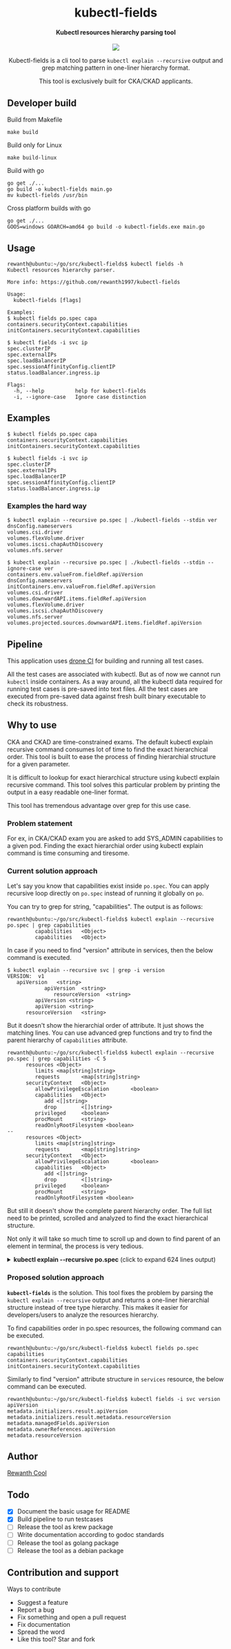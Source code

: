 <h1 align="center">kubectl-fields</h1>

<h4 align="center">Kubectl resources hierarchy parsing tool</h4>

<p align="center">
  <a href="https://cloud.drone.io/rewanth1997/kubectl-fields">
    <img src="https://cloud.drone.io/api/badges/rewanth1997/kubectl-fields/status.svg">
  </a>
</p>

<p align="center">Kubectl-fields is a cli tool to parse <code>kubectl explain --recursive</code> output and grep matching pattern in one-liner hierarchy format.</p> <p align="center">This tool is exclusively built for CKA/CKAD applicants.</p>

## Developer build

Build from Makefile
```console
make build
```

Build only for Linux
```console
make build-linux
```

Build with go
```console
go get ./...
go build -o kubectl-fields main.go
mv kubectl-fields /usr/bin
```

Cross platform builds with go
```console
go get ./...
GOOS=windows GOARCH=amd64 go build -o kubectl-fields.exe main.go
```

## Usage

```console
rewanth@ubuntu:~/go/src/kubectl-fields$ kubectl fields -h
Kubectl resources hierarchy parser.

More info: https://github.com/rewanth1997/kubectl-fields

Usage:
  kubectl-fields [flags]

Examples:
$ kubectl fields po.spec capa
containers.securityContext.capabilities
initContainers.securityContext.capabilities

$ kubectl fields -i svc ip
spec.clusterIP
spec.externalIPs
spec.loadBalancerIP
spec.sessionAffinityConfig.clientIP
status.loadBalancer.ingress.ip

Flags:
  -h, --help          help for kubectl-fields
  -i, --ignore-case   Ignore case distinction
```

## Examples

```console
$ kubectl fields po.spec capa
containers.securityContext.capabilities
initContainers.securityContext.capabilities

$ kubectl fields -i svc ip
spec.clusterIP
spec.externalIPs
spec.loadBalancerIP
spec.sessionAffinityConfig.clientIP
status.loadBalancer.ingress.ip
```

### Examples the hard way

```console
$ kubectl explain --recursive po.spec | ./kubectl-fields --stdin ver
dnsConfig.nameservers
volumes.csi.driver
volumes.flexVolume.driver
volumes.iscsi.chapAuthDiscovery
volumes.nfs.server

$ kubectl explain --recursive po.spec | ./kubectl-fields --stdin --ignore-case ver
containers.env.valueFrom.fieldRef.apiVersion
dnsConfig.nameservers
initContainers.env.valueFrom.fieldRef.apiVersion
volumes.csi.driver
volumes.downwardAPI.items.fieldRef.apiVersion
volumes.flexVolume.driver
volumes.iscsi.chapAuthDiscovery
volumes.nfs.server
volumes.projected.sources.downwardAPI.items.fieldRef.apiVersion
```

## Pipeline

This application uses [drone CI](https://github.com/drone/drone) for building and running all test cases.

All the test cases are associated with kubectl. But as of now we cannot run `kubectl` inside containers. As a way around, all the kubectl data required for running test cases is pre-saved into text files. All the test cases are executed from pre-saved data against fresh built binary executable to check its robustness.

## Why to use

CKA and CKAD are time-constrained exams. The default kubectl explain recursive command consumes lot of time to find the exact hierarchical order. This tool is built to ease the process of finding hierarchial structure for a given parameter.

It is difficult to lookup for exact hierarchical structure using kubectl explain recursive command. This tool solves this particular problem by printing the output in a easy readable one-liner format.

This tool has tremendous advantage over grep for this use case.

### Problem statement

For ex, in CKA/CKAD exam you are asked to add SYS_ADMIN capabilities to a given pod. Finding the exact hierarchial order using kubectl explain command is time consuming and tiresome.

### Current solution approach

Let's say you know that capabilities exist inside `po.spec`. You can apply recursive loop directly on `po.spec` instead of running it globally on `po`.

You can try to grep for string, "capabilities". The output is as follows:

```console
rewanth@ubuntu:~/go/src/kubectl-fields$ kubectl explain --recursive po.spec | grep capabilities
         capabilities   <Object>
         capabilities   <Object>
```

In case if you need to find "version" attribute in services, then the below command is executed.

```console
$ kubectl explain --recursive svc | grep -i version
VERSION:  v1
   apiVersion	<string>
            apiVersion	<string>
               resourceVersion	<string>
         apiVersion	<string>
         apiVersion	<string>
      resourceVersion	<string>
```

But it doesn't show the hierarchial order of attribute. It just shows the matching lines. You can use advanced grep functions and try to find the parent hierarchy of `capabilities` attribute.

```console
rewanth@ubuntu:~/go/src/kubectl-fields$ kubectl explain --recursive po.spec | grep capabilities -C 5
      resources <Object>
         limits <map[string]string>
         requests       <map[string]string>
      securityContext   <Object>
         allowPrivilegeEscalation       <boolean>
         capabilities   <Object>
            add <[]string>
            drop        <[]string>
         privileged     <boolean>
         procMount      <string>
         readOnlyRootFilesystem <boolean>
--
      resources <Object>
         limits <map[string]string>
         requests       <map[string]string>
      securityContext   <Object>
         allowPrivilegeEscalation       <boolean>
         capabilities   <Object>
            add <[]string>
            drop        <[]string>
         privileged     <boolean>
         procMount      <string>
         readOnlyRootFilesystem <boolean>

```

But still it doesn't show the complete parent hierarchy order. The full list need to be printed, scrolled and analyzed to find the exact hierarchical structure.

Not only it will take so much time to scroll up and down to find parent of an element in terminal, the process is very tedious.

<details>
<summary><strong>kubectl explain --recursive po.spec</strong> (click to expand 624 lines output)</summary>

```console
rewanth@ubuntu:~/go/src/kubectl-fields$ kubectl explain --recursive po.spec
KIND:     Pod
VERSION:  v1

RESOURCE: spec <Object>

DESCRIPTION:
     Specification of the desired behavior of the pod. More info:
     https://git.k8s.io/community/contributors/devel/api-conventions.md#spec-and-status

     PodSpec is a description of a pod.

FIELDS:
   activeDeadlineSeconds	<integer>
   affinity	<Object>
      nodeAffinity	<Object>
         preferredDuringSchedulingIgnoredDuringExecution	<[]Object>
            preference	<Object>
               matchExpressions	<[]Object>
                  key	<string>
                  operator	<string>
                  values	<[]string>
               matchFields	<[]Object>
                  key	<string>
                  operator	<string>
                  values	<[]string>
            weight	<integer>
         requiredDuringSchedulingIgnoredDuringExecution	<Object>
            nodeSelectorTerms	<[]Object>
               matchExpressions	<[]Object>
                  key	<string>
                  operator	<string>
                  values	<[]string>
               matchFields	<[]Object>
                  key	<string>
                  operator	<string>
                  values	<[]string>
      podAffinity	<Object>
         preferredDuringSchedulingIgnoredDuringExecution	<[]Object>
            podAffinityTerm	<Object>
               labelSelector	<Object>
                  matchExpressions	<[]Object>
                     key	<string>
                     operator	<string>
                     values	<[]string>
                  matchLabels	<map[string]string>
               namespaces	<[]string>
               topologyKey	<string>
            weight	<integer>
         requiredDuringSchedulingIgnoredDuringExecution	<[]Object>
            labelSelector	<Object>
               matchExpressions	<[]Object>
                  key	<string>
                  operator	<string>
                  values	<[]string>
               matchLabels	<map[string]string>
            namespaces	<[]string>
            topologyKey	<string>
      podAntiAffinity	<Object>
         preferredDuringSchedulingIgnoredDuringExecution	<[]Object>
            podAffinityTerm	<Object>
               labelSelector	<Object>
                  matchExpressions	<[]Object>
                     key	<string>
                     operator	<string>
                     values	<[]string>
                  matchLabels	<map[string]string>
               namespaces	<[]string>
               topologyKey	<string>
            weight	<integer>
         requiredDuringSchedulingIgnoredDuringExecution	<[]Object>
            labelSelector	<Object>
               matchExpressions	<[]Object>
                  key	<string>
                  operator	<string>
                  values	<[]string>
               matchLabels	<map[string]string>
            namespaces	<[]string>
            topologyKey	<string>
   automountServiceAccountToken	<boolean>
   containers	<[]Object>
      args	<[]string>
      command	<[]string>
      env	<[]Object>
         name	<string>
         value	<string>
         valueFrom	<Object>
            configMapKeyRef	<Object>
               key	<string>
               name	<string>
               optional	<boolean>
            fieldRef	<Object>
               apiVersion	<string>
               fieldPath	<string>
            resourceFieldRef	<Object>
               containerName	<string>
               divisor	<string>
               resource	<string>
            secretKeyRef	<Object>
               key	<string>
               name	<string>
               optional	<boolean>
      envFrom	<[]Object>
         configMapRef	<Object>
            name	<string>
            optional	<boolean>
         prefix	<string>
         secretRef	<Object>
            name	<string>
            optional	<boolean>
      image	<string>
      imagePullPolicy	<string>
      lifecycle	<Object>
         postStart	<Object>
            exec	<Object>
               command	<[]string>
            httpGet	<Object>
               host	<string>
               httpHeaders	<[]Object>
                  name	<string>
                  value	<string>
               path	<string>
               port	<string>
               scheme	<string>
            tcpSocket	<Object>
               host	<string>
               port	<string>
         preStop	<Object>
            exec	<Object>
               command	<[]string>
            httpGet	<Object>
               host	<string>
               httpHeaders	<[]Object>
                  name	<string>
                  value	<string>
               path	<string>
               port	<string>
               scheme	<string>
            tcpSocket	<Object>
               host	<string>
               port	<string>
      livenessProbe	<Object>
         exec	<Object>
            command	<[]string>
         failureThreshold	<integer>
         httpGet	<Object>
            host	<string>
            httpHeaders	<[]Object>
               name	<string>
               value	<string>
            path	<string>
            port	<string>
            scheme	<string>
         initialDelaySeconds	<integer>
         periodSeconds	<integer>
         successThreshold	<integer>
         tcpSocket	<Object>
            host	<string>
            port	<string>
         timeoutSeconds	<integer>
      name	<string>
      ports	<[]Object>
         containerPort	<integer>
         hostIP	<string>
         hostPort	<integer>
         name	<string>
         protocol	<string>
      readinessProbe	<Object>
         exec	<Object>
            command	<[]string>
         failureThreshold	<integer>
         httpGet	<Object>
            host	<string>
            httpHeaders	<[]Object>
               name	<string>
               value	<string>
            path	<string>
            port	<string>
            scheme	<string>
         initialDelaySeconds	<integer>
         periodSeconds	<integer>
         successThreshold	<integer>
         tcpSocket	<Object>
            host	<string>
            port	<string>
         timeoutSeconds	<integer>
      resources	<Object>
         limits	<map[string]string>
         requests	<map[string]string>
      securityContext	<Object>
         allowPrivilegeEscalation	<boolean>
         capabilities	<Object>
            add	<[]string>
            drop	<[]string>
         privileged	<boolean>
         procMount	<string>
         readOnlyRootFilesystem	<boolean>
         runAsGroup	<integer>
         runAsNonRoot	<boolean>
         runAsUser	<integer>
         seLinuxOptions	<Object>
            level	<string>
            role	<string>
            type	<string>
            user	<string>
         windowsOptions	<Object>
            gmsaCredentialSpec	<string>
            gmsaCredentialSpecName	<string>
      stdin	<boolean>
      stdinOnce	<boolean>
      terminationMessagePath	<string>
      terminationMessagePolicy	<string>
      tty	<boolean>
      volumeDevices	<[]Object>
         devicePath	<string>
         name	<string>
      volumeMounts	<[]Object>
         mountPath	<string>
         mountPropagation	<string>
         name	<string>
         readOnly	<boolean>
         subPath	<string>
         subPathExpr	<string>
      workingDir	<string>
   dnsConfig	<Object>
      nameservers	<[]string>
      options	<[]Object>
         name	<string>
         value	<string>
      searches	<[]string>
   dnsPolicy	<string>
   enableServiceLinks	<boolean>
   hostAliases	<[]Object>
      hostnames	<[]string>
      ip	<string>
   hostIPC	<boolean>
   hostNetwork	<boolean>
   hostPID	<boolean>
   hostname	<string>
   imagePullSecrets	<[]Object>
      name	<string>
   initContainers	<[]Object>
      args	<[]string>
      command	<[]string>
      env	<[]Object>
         name	<string>
         value	<string>
         valueFrom	<Object>
            configMapKeyRef	<Object>
               key	<string>
               name	<string>
               optional	<boolean>
            fieldRef	<Object>
               apiVersion	<string>
               fieldPath	<string>
            resourceFieldRef	<Object>
               containerName	<string>
               divisor	<string>
               resource	<string>
            secretKeyRef	<Object>
               key	<string>
               name	<string>
               optional	<boolean>
      envFrom	<[]Object>
         configMapRef	<Object>
            name	<string>
            optional	<boolean>
         prefix	<string>
         secretRef	<Object>
            name	<string>
            optional	<boolean>
      image	<string>
      imagePullPolicy	<string>
      lifecycle	<Object>
         postStart	<Object>
            exec	<Object>
               command	<[]string>
            httpGet	<Object>
               host	<string>
               httpHeaders	<[]Object>
                  name	<string>
                  value	<string>
               path	<string>
               port	<string>
               scheme	<string>
            tcpSocket	<Object>
               host	<string>
               port	<string>
         preStop	<Object>
            exec	<Object>
               command	<[]string>
            httpGet	<Object>
               host	<string>
               httpHeaders	<[]Object>
                  name	<string>
                  value	<string>
               path	<string>
               port	<string>
               scheme	<string>
            tcpSocket	<Object>
               host	<string>
               port	<string>
      livenessProbe	<Object>
         exec	<Object>
            command	<[]string>
         failureThreshold	<integer>
         httpGet	<Object>
            host	<string>
            httpHeaders	<[]Object>
               name	<string>
               value	<string>
            path	<string>
            port	<string>
            scheme	<string>
         initialDelaySeconds	<integer>
         periodSeconds	<integer>
         successThreshold	<integer>
         tcpSocket	<Object>
            host	<string>
            port	<string>
         timeoutSeconds	<integer>
      name	<string>
      ports	<[]Object>
         containerPort	<integer>
         hostIP	<string>
         hostPort	<integer>
         name	<string>
         protocol	<string>
      readinessProbe	<Object>
         exec	<Object>
            command	<[]string>
         failureThreshold	<integer>
         httpGet	<Object>
            host	<string>
            httpHeaders	<[]Object>
               name	<string>
               value	<string>
            path	<string>
            port	<string>
            scheme	<string>
         initialDelaySeconds	<integer>
         periodSeconds	<integer>
         successThreshold	<integer>
         tcpSocket	<Object>
            host	<string>
            port	<string>
         timeoutSeconds	<integer>
      resources	<Object>
         limits	<map[string]string>
         requests	<map[string]string>
      securityContext	<Object>
         allowPrivilegeEscalation	<boolean>
         capabilities	<Object>
            add	<[]string>
            drop	<[]string>
         privileged	<boolean>
         procMount	<string>
         readOnlyRootFilesystem	<boolean>
         runAsGroup	<integer>
         runAsNonRoot	<boolean>
         runAsUser	<integer>
         seLinuxOptions	<Object>
            level	<string>
            role	<string>
            type	<string>
            user	<string>
         windowsOptions	<Object>
            gmsaCredentialSpec	<string>
            gmsaCredentialSpecName	<string>
      stdin	<boolean>
      stdinOnce	<boolean>
      terminationMessagePath	<string>
      terminationMessagePolicy	<string>
      tty	<boolean>
      volumeDevices	<[]Object>
         devicePath	<string>
         name	<string>
      volumeMounts	<[]Object>
         mountPath	<string>
         mountPropagation	<string>
         name	<string>
         readOnly	<boolean>
         subPath	<string>
         subPathExpr	<string>
      workingDir	<string>
   nodeName	<string>
   nodeSelector	<map[string]string>
   preemptionPolicy	<string>
   priority	<integer>
   priorityClassName	<string>
   readinessGates	<[]Object>
      conditionType	<string>
   restartPolicy	<string>
   runtimeClassName	<string>
   schedulerName	<string>
   securityContext	<Object>
      fsGroup	<integer>
      runAsGroup	<integer>
      runAsNonRoot	<boolean>
      runAsUser	<integer>
      seLinuxOptions	<Object>
         level	<string>
         role	<string>
         type	<string>
         user	<string>
      supplementalGroups	<[]integer>
      sysctls	<[]Object>
         name	<string>
         value	<string>
      windowsOptions	<Object>
         gmsaCredentialSpec	<string>
         gmsaCredentialSpecName	<string>
   serviceAccount	<string>
   serviceAccountName	<string>
   shareProcessNamespace	<boolean>
   subdomain	<string>
   terminationGracePeriodSeconds	<integer>
   tolerations	<[]Object>
      effect	<string>
      key	<string>
      operator	<string>
      tolerationSeconds	<integer>
      value	<string>
   volumes	<[]Object>
      awsElasticBlockStore	<Object>
         fsType	<string>
         partition	<integer>
         readOnly	<boolean>
         volumeID	<string>
      azureDisk	<Object>
         cachingMode	<string>
         diskName	<string>
         diskURI	<string>
         fsType	<string>
         kind	<string>
         readOnly	<boolean>
      azureFile	<Object>
         readOnly	<boolean>
         secretName	<string>
         shareName	<string>
      cephfs	<Object>
         monitors	<[]string>
         path	<string>
         readOnly	<boolean>
         secretFile	<string>
         secretRef	<Object>
            name	<string>
         user	<string>
      cinder	<Object>
         fsType	<string>
         readOnly	<boolean>
         secretRef	<Object>
            name	<string>
         volumeID	<string>
      configMap	<Object>
         defaultMode	<integer>
         items	<[]Object>
            key	<string>
            mode	<integer>
            path	<string>
         name	<string>
         optional	<boolean>
      csi	<Object>
         driver	<string>
         fsType	<string>
         nodePublishSecretRef	<Object>
            name	<string>
         readOnly	<boolean>
         volumeAttributes	<map[string]string>
      downwardAPI	<Object>
         defaultMode	<integer>
         items	<[]Object>
            fieldRef	<Object>
               apiVersion	<string>
               fieldPath	<string>
            mode	<integer>
            path	<string>
            resourceFieldRef	<Object>
               containerName	<string>
               divisor	<string>
               resource	<string>
      emptyDir	<Object>
         medium	<string>
         sizeLimit	<string>
      fc	<Object>
         fsType	<string>
         lun	<integer>
         readOnly	<boolean>
         targetWWNs	<[]string>
         wwids	<[]string>
      flexVolume	<Object>
         driver	<string>
         fsType	<string>
         options	<map[string]string>
         readOnly	<boolean>
         secretRef	<Object>
            name	<string>
      flocker	<Object>
         datasetName	<string>
         datasetUUID	<string>
      gcePersistentDisk	<Object>
         fsType	<string>
         partition	<integer>
         pdName	<string>
         readOnly	<boolean>
      gitRepo	<Object>
         directory	<string>
         repository	<string>
         revision	<string>
      glusterfs	<Object>
         endpoints	<string>
         path	<string>
         readOnly	<boolean>
      hostPath	<Object>
         path	<string>
         type	<string>
      iscsi	<Object>
         chapAuthDiscovery	<boolean>
         chapAuthSession	<boolean>
         fsType	<string>
         initiatorName	<string>
         iqn	<string>
         iscsiInterface	<string>
         lun	<integer>
         portals	<[]string>
         readOnly	<boolean>
         secretRef	<Object>
            name	<string>
         targetPortal	<string>
      name	<string>
      nfs	<Object>
         path	<string>
         readOnly	<boolean>
         server	<string>
      persistentVolumeClaim	<Object>
         claimName	<string>
         readOnly	<boolean>
      photonPersistentDisk	<Object>
         fsType	<string>
         pdID	<string>
      portworxVolume	<Object>
         fsType	<string>
         readOnly	<boolean>
         volumeID	<string>
      projected	<Object>
         defaultMode	<integer>
         sources	<[]Object>
            configMap	<Object>
               items	<[]Object>
                  key	<string>
                  mode	<integer>
                  path	<string>
               name	<string>
               optional	<boolean>
            downwardAPI	<Object>
               items	<[]Object>
                  fieldRef	<Object>
                     apiVersion	<string>
                     fieldPath	<string>
                  mode	<integer>
                  path	<string>
                  resourceFieldRef	<Object>
                     containerName	<string>
                     divisor	<string>
                     resource	<string>
            secret	<Object>
               items	<[]Object>
                  key	<string>
                  mode	<integer>
                  path	<string>
               name	<string>
               optional	<boolean>
            serviceAccountToken	<Object>
               audience	<string>
               expirationSeconds	<integer>
               path	<string>
      quobyte	<Object>
         group	<string>
         readOnly	<boolean>
         registry	<string>
         tenant	<string>
         user	<string>
         volume	<string>
      rbd	<Object>
         fsType	<string>
         image	<string>
         keyring	<string>
         monitors	<[]string>
         pool	<string>
         readOnly	<boolean>
         secretRef	<Object>
            name	<string>
         user	<string>
      scaleIO	<Object>
         fsType	<string>
         gateway	<string>
         protectionDomain	<string>
         readOnly	<boolean>
         secretRef	<Object>
            name	<string>
         sslEnabled	<boolean>
         storageMode	<string>
         storagePool	<string>
         system	<string>
         volumeName	<string>
      secret	<Object>
         defaultMode	<integer>
         items	<[]Object>
            key	<string>
            mode	<integer>
            path	<string>
         optional	<boolean>
         secretName	<string>
      storageos	<Object>
         fsType	<string>
         readOnly	<boolean>
         secretRef	<Object>
            name	<string>
         volumeName	<string>
         volumeNamespace	<string>
      vsphereVolume	<Object>
         fsType	<string>
         storagePolicyID	<string>
         storagePolicyName	<string>
         volumePath	<string>
```
</details>

### Proposed solution approach

**`kubectl-fields`** is the solution. This tool fixes the problem by parsing the `kubectl explain --recursive` output and returns a one-liner hierarchial structure instead of tree type hierarchy. This makes it easier for developers/users to analyze the resources hierarchy.

To find capabilities order in po.spec resources, the following command can be executed.

```console
rewanth@ubuntu:~/go/src/kubectl-fields$ kubectl fields po.spec capabilities
containers.securityContext.capabilities
initContainers.securityContext.capabilities
```

Similarly to find "version" attribute structure in `services` resource, the below command can be executed.

```console
rewanth@ubuntu:~/go/src/kubectl-fields$ kubectl fields -i svc version
apiVersion
metadata.initializers.result.apiVersion
metadata.initializers.result.metadata.resourceVersion
metadata.managedFields.apiVersion
metadata.ownerReferences.apiVersion
metadata.resourceVersion
```

## Author

[Rewanth Cool](https://www.linkedin.com/in/rewanthcool/)

## Todo

- [x] Document the basic usage for README
- [x] Build pipeline to run testcases
- [ ] Release the tool as krew package
- [ ] Write documentation according to godoc standards
- [ ] Release the tool as golang package
- [ ] Release the tool as a debian package

## Contribution and support

Ways to contribute

- Suggest a feature
- Report a bug
- Fix something and open a pull request
- Fix documentation
- Spread the word
- Like this tool? Star and fork

